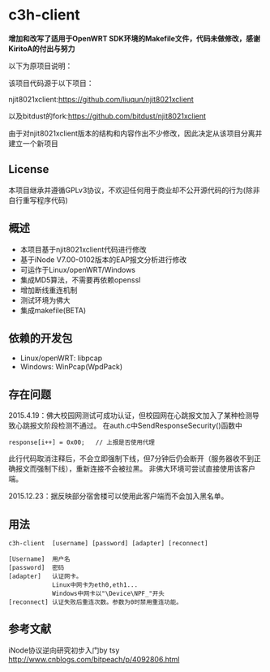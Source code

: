 c3h-client
===========

**增加和改写了适用于OpenWRT SDK环境的Makefile文件，代码未做修改，感谢KiritoA的付出与努力**

以下为原项目说明：

该项目代码源于以下项目：

njit8021xclient:https://github.com/liuqun/njit8021xclient

以及bitdust的fork:https://github.com/bitdust/njit8021xclient

由于对njit8021xclient版本的结构和内容作出不少修改，因此决定从该项目分离并建立一个新项目

License
---------
本项目继承并遵循GPLv3协议，不欢迎任何用于商业却不公开源代码的行为(除非自行重写程序代码)

概述
-----
* 本项目基于njit8021xclient代码进行修改
* 基于iNode V7.00-0102版本的EAP报文分析进行修改
* 可运作于Linux/openWRT/Windows
* 集成MD5算法，不需要再依赖openssl
* 增加断线重连机制
* 测试环境为佛大
* 集成makefile(BETA)

依赖的开发包
--------
* Linux/openWRT: libpcap
* Windows: WinPcap(WpdPack)

存在问题
-----
2015.4.19：佛大校园网测试可成功认证，但校园网在心跳报文加入了某种检测导致心跳报文阶段检测不通过。
在auth.c中SendResponseSecurity()函数中
```
response[i++] = 0x00;	// 上报是否使用代理
```
此行代码取消注释后，不会立即强制下线，但7分钟后仍会断开（服务器收不到正确报文而强制下线），重新连接不会被拉黑。
非佛大环境可尝试直接使用该客户端。

2015.12.23：据反映部分宿舍楼可以使用此客户端而不会加入黑名单。

用法
-----
```
c3h-client  [username] [password] [adapter] [reconnect]

[Username]	用户名
[password]	密码
[adapter]	认证网卡。
			Linux中网卡为eth0,eth1...
			Windows中网卡以"\Device\NPF_"开头
[reconnect] 认证失败后重连次数。参数为0时禁用重连功能。
```

参考文献
---------
iNode协议逆向研究初步入门by tsy http://www.cnblogs.com/bitpeach/p/4092806.html